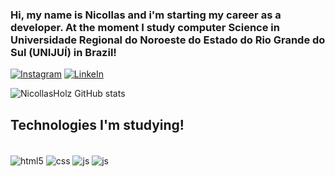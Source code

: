 ### Hi, my name is Nicollas and i'm starting my career as a developer. At the moment I study computer Science in Universidade Regional do Noroeste do Estado do Rio Grande do Sul (UNIJUÍ) in Brazil!

[![Instagram](https://img.shields.io/badge/Instagram-E4405F?style=for-the-badge&logo=instagram&logoColor=white)](https://www.instagram.com/nicoll4sholz/) 
[![LinkeIn](https://img.shields.io/badge/LinkedIn-0077B5?style=for-the-badge&logo=linkedin&logoColor=white)](https://www.linkedin.com/in/nicollas-holz-eberhardt-490327232/)

![NicollasHolz GitHub stats](https://github-readme-stats.vercel.app/api?username=NicollasHolz&show_icons=true&theme=tokyonight)




## Technologies I'm studying!

<div style="display: inline_block"><br/>
    <img align="center" alt="html5" src="https://img.shields.io/badge/HTML5-E34F26?style=for-the-badge&logo=html5&logoColor=white" />
    <img align="center" alt="css" src="https://img.shields.io/badge/CSS3-1572B6?style=for-the-badge&logo=css3&logoColor=white" />
    <img align="center" alt="js" src="https://img.shields.io/badge/JavaScript-F7DF1E?style=for-the-badge&logo=javascript&logoColor=black" />
    <img align="center" alt="js" src="https://img.shields.io/badge/lua-%232C2D72.svg?style=for-the-badge&logo=lua&logoColor=white" />
    
</div><br/>
